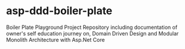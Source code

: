 # asp-ddd-boiler-plate
Boiler Plate Playground Project Repository including documentation of owner's self education journey on, Domain Driven Design and Modular Monolith Architecture with Asp.Net Core
